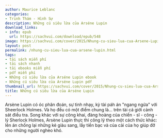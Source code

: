 ```yaml
---
author: Maurice Leblanc
categories:
- Trinh Thám - Hình Sự
description: Những cú siêu lừa của Arséne Lupin
download_links:
- info: epub
  url: https://sachvui.com/download/epub/548
image: https://sachvui.com/cover/2015/Nhung-cu-sieu-lua-cua-Arsene-Lupin.jpg
layout: post
permalink: /nhung-cu-sieu-lua-cua-arsene-lupin.html
tags:
- tải sách miễn phí
- tải sách nhanh
- tải ebooks miễn phí
- pdf miễn phí
- Những cú siêu lừa của Arséne Lupin ebook
- Những cú siêu lừa của Arséne Lupin pdf
thumbnail_url: https://sachvui.com/cover/2015/Nhung-cu-sieu-lua-cua-Arsene-Lupin.jpg
title: Những cú siêu lừa của Arséne Lupin
---
```


 <div class="item-desc text-justify"> Arsène Lupin có óc phân đoán, sự tinh nhạy, kỳ tài páh án "ngang ngửa" với Sheerlock Holmes. Và họ đều có một điểm chung là... trên tài cá giới cảnh sát điều tra. Song khác với sự công khai, đàng hoàng của chiến - sĩ - công - lý Sherlock Holmes, Arsène Lupin thực thi công lý theo một cách thức khác: lên án chống lại những kẻ giàu sang, lấy tiền bạc và của cải của họ giúp đỡ cho những người nghèo khó. </div>